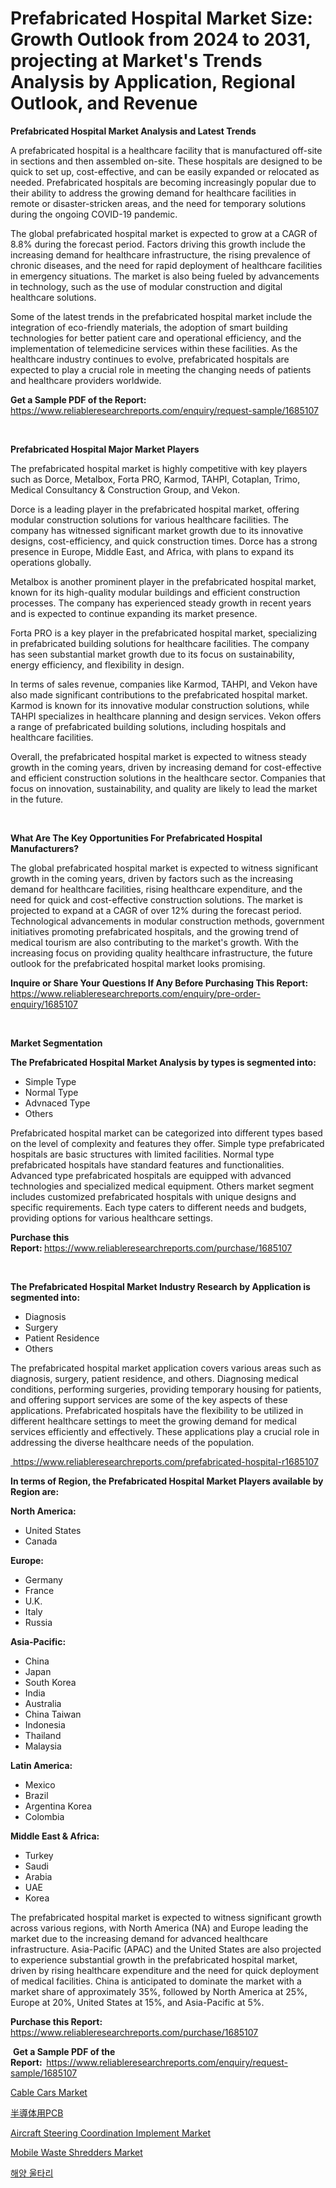 <p><h1>Prefabricated Hospital Market Size: Growth Outlook from 2024 to 2031, projecting at Market's Trends Analysis by Application, Regional Outlook, and Revenue</h1></p><p><strong>Prefabricated Hospital Market Analysis and Latest Trends</strong></p>
<p><p>A prefabricated hospital is a healthcare facility that is manufactured off-site in sections and then assembled on-site. These hospitals are designed to be quick to set up, cost-effective, and can be easily expanded or relocated as needed. Prefabricated hospitals are becoming increasingly popular due to their ability to address the growing demand for healthcare facilities in remote or disaster-stricken areas, and the need for temporary solutions during the ongoing COVID-19 pandemic.</p><p>The global prefabricated hospital market is expected to grow at a CAGR of 8.8% during the forecast period. Factors driving this growth include the increasing demand for healthcare infrastructure, the rising prevalence of chronic diseases, and the need for rapid deployment of healthcare facilities in emergency situations. The market is also being fueled by advancements in technology, such as the use of modular construction and digital healthcare solutions.</p><p>Some of the latest trends in the prefabricated hospital market include the integration of eco-friendly materials, the adoption of smart building technologies for better patient care and operational efficiency, and the implementation of telemedicine services within these facilities. As the healthcare industry continues to evolve, prefabricated hospitals are expected to play a crucial role in meeting the changing needs of patients and healthcare providers worldwide.</p></p>
<p><strong>Get a Sample PDF of the Report:&nbsp;</strong> <a href="https://www.reliableresearchreports.com/enquiry/request-sample/1685107">https://www.reliableresearchreports.com/enquiry/request-sample/1685107</a></p>
<p>&nbsp;</p>
<p><strong>Prefabricated Hospital Major Market Players</strong></p>
<p><p>The prefabricated hospital market is highly competitive with key players such as Dorce, Metalbox, Forta PRO, Karmod, TAHPI, Cotaplan, Trimo, Medical Consultancy & Construction Group, and Vekon. </p><p>Dorce is a leading player in the prefabricated hospital market, offering modular construction solutions for various healthcare facilities. The company has witnessed significant market growth due to its innovative designs, cost-efficiency, and quick construction times. Dorce has a strong presence in Europe, Middle East, and Africa, with plans to expand its operations globally.</p><p>Metalbox is another prominent player in the prefabricated hospital market, known for its high-quality modular buildings and efficient construction processes. The company has experienced steady growth in recent years and is expected to continue expanding its market presence.</p><p>Forta PRO is a key player in the prefabricated hospital market, specializing in prefabricated building solutions for healthcare facilities. The company has seen substantial market growth due to its focus on sustainability, energy efficiency, and flexibility in design.</p><p>In terms of sales revenue, companies like Karmod, TAHPI, and Vekon have also made significant contributions to the prefabricated hospital market. Karmod is known for its innovative modular construction solutions, while TAHPI specializes in healthcare planning and design services. Vekon offers a range of prefabricated building solutions, including hospitals and healthcare facilities.</p><p>Overall, the prefabricated hospital market is expected to witness steady growth in the coming years, driven by increasing demand for cost-effective and efficient construction solutions in the healthcare sector. Companies that focus on innovation, sustainability, and quality are likely to lead the market in the future.</p></p>
<p>&nbsp;</p>
<p><strong>What Are The Key Opportunities For Prefabricated Hospital Manufacturers?</strong></p>
<p><p>The global prefabricated hospital market is expected to witness significant growth in the coming years, driven by factors such as the increasing demand for healthcare facilities, rising healthcare expenditure, and the need for quick and cost-effective construction solutions. The market is projected to expand at a CAGR of over 12% during the forecast period. Technological advancements in modular construction methods, government initiatives promoting prefabricated hospitals, and the growing trend of medical tourism are also contributing to the market's growth. With the increasing focus on providing quality healthcare infrastructure, the future outlook for the prefabricated hospital market looks promising.</p></p>
<p><strong>Inquire or Share Your Questions If Any Before Purchasing This Report:</strong> <a href="https://www.reliableresearchreports.com/enquiry/pre-order-enquiry/1685107">https://www.reliableresearchreports.com/enquiry/pre-order-enquiry/1685107</a></p>
<p>&nbsp;</p>
<p><strong>Market Segmentation</strong></p>
<p><strong>The Prefabricated Hospital Market Analysis by types is segmented into:</strong></p>
<p><ul><li>Simple Type</li><li>Normal Type</li><li>Advnaced Type</li><li>Others</li></ul></p>
<p><p>Prefabricated hospital market can be categorized into different types based on the level of complexity and features they offer. Simple type prefabricated hospitals are basic structures with limited facilities. Normal type prefabricated hospitals have standard features and functionalities. Advanced type prefabricated hospitals are equipped with advanced technologies and specialized medical equipment. Others market segment includes customized prefabricated hospitals with unique designs and specific requirements. Each type caters to different needs and budgets, providing options for various healthcare settings.</p></p>
<p><strong>Purchase this Report:&nbsp;</strong><a href="https://www.reliableresearchreports.com/purchase/1685107">https://www.reliableresearchreports.com/purchase/1685107</a></p>
<p>&nbsp;</p>
<p><strong>The Prefabricated Hospital Market Industry Research by Application is segmented into:</strong></p>
<p><ul><li>Diagnosis</li><li>Surgery</li><li>Patient Residence</li><li>Others</li></ul></p>
<p><p>The prefabricated hospital market application covers various areas such as diagnosis, surgery, patient residence, and others. Diagnosing medical conditions, performing surgeries, providing temporary housing for patients, and offering support services are some of the key aspects of these applications. Prefabricated hospitals have the flexibility to be utilized in different healthcare settings to meet the growing demand for medical services efficiently and effectively. These applications play a crucial role in addressing the diverse healthcare needs of the population.</p></p>
<p><a href="https://www.reliableresearchreports.com/prefabricated-hospital-r1685107">&nbsp;https://www.reliableresearchreports.com/prefabricated-hospital-r1685107</a></p>
<p><strong>In terms of Region, the Prefabricated Hospital Market Players available by Region are:</strong></p>
<p>
    <p> <strong> North America: </strong>
        <ul>
            <li>United States</li>
            <li>Canada</li>
        </ul>
        </p> 
    <p> <strong> Europe: </strong>
        <ul>
            <li>Germany</li>
            <li>France</li>
            <li>U.K.</li>
            <li>Italy</li>
            <li>Russia</li>
        </ul>
        </p> 
    <p> <strong> Asia-Pacific: </strong>
        <ul>
            <li>China</li>
            <li>Japan</li>
            <li>South Korea</li>
            <li>India</li>
            <li>Australia</li>
            <li>China Taiwan</li>
            <li>Indonesia</li>
            <li>Thailand</li>
            <li>Malaysia</li>
        </ul>
        </p> 
    <p> <strong> Latin America: </strong>
        <ul>
            <li>Mexico</li>
            <li>Brazil</li>
            <li>Argentina Korea</li>
            <li>Colombia</li>
        </ul>
        </p> 
    <p> <strong> Middle East & Africa: </strong>
        <ul>
            <li>Turkey</li>
            <li>Saudi</li>
            <li>Arabia</li>
            <li>UAE</li>
            <li>Korea</li>
        </ul>
    </p>
    </p>
<p><p>The prefabricated hospital market is expected to witness significant growth across various regions, with North America (NA) and Europe leading the market due to the increasing demand for advanced healthcare infrastructure. Asia-Pacific (APAC) and the United States are also projected to experience substantial growth in the prefabricated hospital market, driven by rising healthcare expenditure and the need for quick deployment of medical facilities. China is anticipated to dominate the market with a market share of approximately 35%, followed by North America at 25%, Europe at 20%, United States at 15%, and Asia-Pacific at 5%.</p></p>
<p><strong>Purchase this Report: </strong><a href="https://www.reliableresearchreports.com/purchase/1685107">https://www.reliableresearchreports.com/purchase/1685107</a></p>
<p>&nbsp;<strong>Get a Sample PDF of the Report:&nbsp;&nbsp;</strong><a href="https://www.reliableresearchreports.com/enquiry/request-sample/1685107">https://www.reliableresearchreports.com/enquiry/request-sample/1685107</a></p>
<p><strong></strong></p>
<p><p><a href="https://github.com/MyrtisWest1/Market-Research-Report-List-1/blob/main/cable-cars-market.md">Cable Cars Market</a></p><p><a href="https://github.com/deonnorth8/Market-Research-Report-List-1/blob/main/3642885111014.md">半導体用PCB</a></p><p><a href="https://issuu.com/reportprime-2/docs/aircraft-steering-coordination-implement-market-si">Aircraft Steering Coordination Implement Market</a></p><p><a href="https://github.com/LaceyZemlak1/Market-Research-Report-List-1/blob/main/mobile-waste-shredders-market.md">Mobile Waste Shredders Market</a></p><p><a href="https://medium.com/@deborahward03/%ED%95%B4%EC%96%91-%EB%B0%A9%ED%8C%8C%EC%A0%9C-%EC%8B%9C%EC%9E%A5-%EB%B6%84%EC%84%9D-%EA%B8%80%EB%A1%9C%EB%B2%8C-%EC%82%B0%EC%97%85-%EC%A0%84%EB%A7%9D-%EB%B0%8F-%EC%98%88%EC%B8%A1-2024%EB%85%84%EB%B6%80%ED%84%B0-2031%EB%85%84-d87dee872920">해양 울타리</a></p></p>